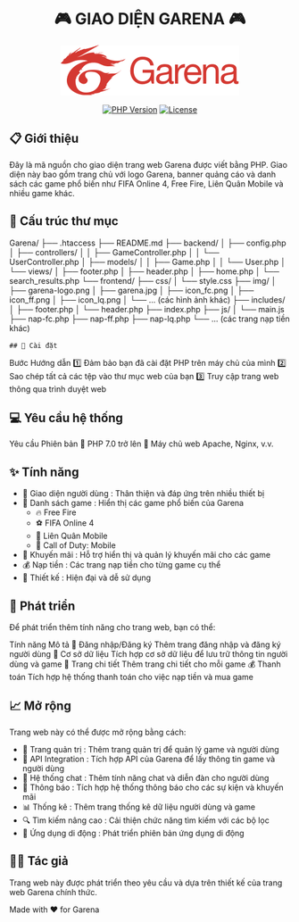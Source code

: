 # <div align="center">🎮 GIAO DIỆN GARENA 🎮</div>

<div align="center">

![Garena Logo](frontend/img/garena-logo.png)

[![PHP Version](https://img.shields.io/badge/PHP-7.0%2B-blue.svg)](https://www.php.net/)
[![License](https://img.shields.io/badge/License-MIT-green.svg)](https://opensource.org/licenses/MIT)

</div>

## 📋 Giới thiệu

Đây là mã nguồn cho giao diện trang web Garena được viết bằng PHP. Giao diện này bao gồm trang chủ với logo Garena, banner quảng cáo và danh sách các game phổ biến như FIFA Online 4, Free Fire, Liên Quân Mobile và nhiều game khác.

## 📁 Cấu trúc thư mục

Garena/
├── .htaccess
├── README.md
├── backend/
│ ├── config.php
│ ├── controllers/
│ │ ├── GameController.php
│ │ └── UserController.php
│ ├── models/
│ │ ├── Game.php
│ │ └── User.php
│ └── views/
│ ├── footer.php
│ ├── header.php
│ ├── home.php
│ └── search_results.php
└── frontend/
├── css/
│ └── style.css
├── img/
│ ├── garena-logo.png
│ ├── garena.jpg
│ ├── icon_fc.png
│ ├── icon_ff.png
│ ├── icon_lq.png
│ └── ... (các hình ảnh khác)
├── includes/
│ ├── footer.php
│ └── header.php
├── index.php
├── js/
│ └── main.js
├── nap-fc.php
├── nap-ff.php
├── nap-lq.php
└── ... (các trang nạp tiền khác)

    ## 🚀 Cài đặt

Bước Hướng dẫn 1️⃣ Đảm bảo bạn đã cài đặt PHP trên máy chủ của mình 2️⃣ Sao chép tất cả các tệp vào thư mục web của bạn 3️⃣ Truy cập trang web thông qua trình duyệt web

## 💻 Yêu cầu hệ thống

Yêu cầu Phiên bản 🔷 PHP 7.0 trở lên 🔷 Máy chủ web Apache, Nginx, v.v.

## ✨ Tính năng

- 🎨 Giao diện người dùng : Thân thiện và đáp ứng trên nhiều thiết bị
- 🎯 Danh sách game : Hiển thị các game phổ biến của Garena
  - 🔥 Free Fire
  - ⚽ FIFA Online 4
  - 👑 Liên Quân Mobile
  - 🔫 Call of Duty: Mobile
- 🎁 Khuyến mãi : Hỗ trợ hiển thị và quản lý khuyến mãi cho các game
- 💰 Nạp tiền : Các trang nạp tiền cho từng game cụ thể
- 🌈 Thiết kế : Hiện đại và dễ sử dụng

## 🔧 Phát triển

Để phát triển thêm tính năng cho trang web, bạn có thể:

Tính năng Mô tả 🔐 Đăng nhập/Đăng ký Thêm trang đăng nhập và đăng ký người dùng 💾 Cơ sở dữ liệu Tích hợp cơ sở dữ liệu để lưu trữ thông tin người dùng và game 📝 Trang chi tiết Thêm trang chi tiết cho mỗi game 💰 Thanh toán Tích hợp hệ thống thanh toán cho việc nạp tiền và mua game

## 📈 Mở rộng

Trang web này có thể được mở rộng bằng cách:

- 👑 Trang quản trị : Thêm trang quản trị để quản lý game và người dùng
- 🔌 API Integration : Tích hợp API của Garena để lấy thông tin game và người dùng
- 💬 Hệ thống chat : Thêm tính năng chat và diễn đàn cho người dùng
- 🔔 Thông báo : Tích hợp hệ thống thông báo cho các sự kiện và khuyến mãi
- 📊 Thống kê : Thêm trang thống kê dữ liệu người dùng và game
- 🔍 Tìm kiếm nâng cao : Cải thiện chức năng tìm kiếm với các bộ lọc
- 📱 Ứng dụng di động : Phát triển phiên bản ứng dụng di động

## 👨‍💻 Tác giả

Trang web này được phát triển theo yêu cầu và dựa trên thiết kế của trang web Garena chính thức.

Made with ❤️ for Garena
